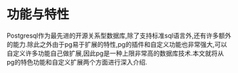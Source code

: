# 功能与特性

Postgresql作为最先进的开源关系型数据库,除了支持标准sql语言外,还有许多额外的能力.除此之外由于pg易于扩展的特性,pg的插件和自定义功能也非常强大,可以自定义许多功能自己做扩展,因此pg是一种上限非常高的数据库技术.本文就将从pg的特色功能和自定义扩展两个方面进行深入介绍.